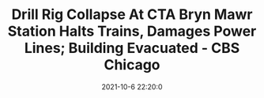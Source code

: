 ---
"title": "Drill Rig Collapse At CTA Bryn Mawr Station Halts Trains, Damages Power Lines; Building Evacuated - CBS Chicago"
"date": "2021-10-6 22:20:0"
"feed_name": "GOOGLENEWSCONSTRUCTION"
"feed_website": "https://news.google.com/search?q=construction%2Bincident&hl=en-US&gl=US&ceid=US:en"
"feed_rss": "https://news.google.com/rss/search?q=construction%2Bincident&hl=en-US&gl=US&ceid=US:en"
"link": "https://chicago.cbslocal.com/2021/10/06/cta-red-purple-line-trains-halted-bryn-mawr-building-collapse/"
"source": "{'href': 'https://chicago.cbslocal.com', 'title': 'CBS Chicago'}"
"file": "_posts/2021-1-1-1867e8b0e032cf9dc621d608eae3e2323def9713.md"
"accident": "0"
"drilling": "0"
"dead": "0"
"injured": "0"
"arrested": "0"
"place": "unknown place"
"where": "unknown site"
"causes": "unknown"
"place_uri": "unknown place"
---